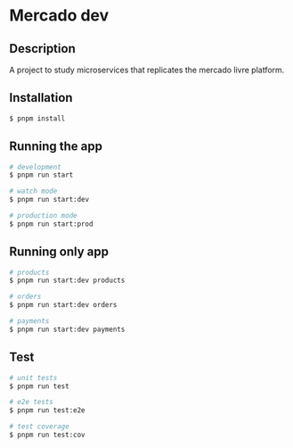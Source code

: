# Mercado dev

## Description

A project to study microservices that replicates the mercado livre platform.

## Installation

```bash
$ pnpm install
```

## Running the app

```bash
# development
$ pnpm run start

# watch mode
$ pnpm run start:dev

# production mode
$ pnpm run start:prod
```

## Running only app

```bash
# products
$ pnpm run start:dev products

# orders
$ pnpm run start:dev orders

# payments
$ pnpm run start:dev payments
```

## Test

```bash
# unit tests
$ pnpm run test

# e2e tests
$ pnpm run test:e2e

# test coverage
$ pnpm run test:cov
```
